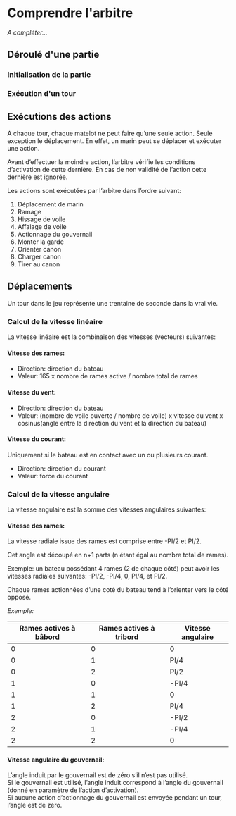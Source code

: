 # Comprendre l'arbitre

*A compléter...*

## Déroulé d'une partie
### Initialisation de la partie
### Exécution d'un tour

## Exécutions des actions
A chaque tour, chaque matelot ne peut faire qu’une seule action.
Seule exception le déplacement. En effet, un marin peut se déplacer et exécuter une action.

Avant d’effectuer la moindre action, l’arbitre vérifie les conditions d’activation de cette dernière. En cas de non validité de l’action cette dernière est ignorée.

Les actions sont exécutées par l’arbitre dans l’ordre suivant:
 1. Déplacement de marin
 2.  Ramage
 3.  Hissage de voile
 4.  Affalage de voile
 5.  Actionnage du gouvernail
 6.  Monter la garde
 7.  Orienter canon
 8.  Charger canon
 9.  Tirer au canon
 
## Déplacements
Un tour dans le jeu représente une trentaine de seconde dans la vrai vie.

### Calcul de la vitesse linéaire
La vitesse linéaire est la combinaison des vitesses (vecteurs) suivantes:

#### Vitesse des rames:

-   Direction: direction du bateau
-   Valeur: 165 x nombre de rames active / nombre total de rames
#### Vitesse du vent:

-   Direction: direction du bateau
-   Valeur: (nombre de voile ouverte / nombre de voile) x vitesse du vent x cosinus(angle entre la direction du vent et la direction du bateau)
    

#### Vitesse du courant:

Uniquement si le bateau est en contact avec un ou plusieurs courant.
-   Direction: direction du courant
-   Valeur: force du courant
    

### Calcul de la vitesse angulaire
La vitesse angulaire est la somme des vitesses angulaires suivantes:

#### Vitesse des rames:
La vitesse radiale issue des rames est comprise entre -PI/2 et PI/2.

Cet angle est découpé en n+1 parts (n étant égal au nombre total de rames).

Exemple: un bateau possédant 4 rames (2 de chaque côté) peut avoir les vitesses radiales suivantes: -PI/2, -PI/4, 0, PI/4, et PI/2.

Chaque rames actionnées d’une coté du bateau tend à l’orienter vers le côté opposé.

*Exemple:*

| Rames actives à bâbord | Rames actives à tribord | Vitesse angulaire |
|--|--|--|
| 0 | 0 | 0 |
| 0 | 1 | PI/4 |
| 0 | 2 | PI/2 |
| 1 | 0 | -PI/4 |
| 1 | 1 | 0 |
| 1 | 2 | PI/4 |
| 2 | 0 | -PI/2 |
| 2 | 1 | -PI/4 |
| 2 | 2 | 0 |
#### Vitesse angulaire du gouvernail:

L’angle induit par le gouvernail est de zéro s’il n’est pas utilisé.  
Si le gouvernail est utilisé, l’angle induit correspond à l’angle du gouvernail (donné en paramètre de l’action d’activation).  
Si aucune action d’actionnage du gouvernail est envoyée pendant un tour, l’angle est de zéro.
